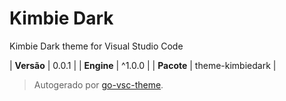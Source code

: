 # Kimbie Dark

Kimbie Dark theme for Visual Studio Code

| **Versão** | 0.0.1 |
| **Engine** | ^1.0.0 |
| **Pacote** | theme-kimbiedark |

> Autogerado por [go-vsc-theme](https://github.com/natalbu/go-vsc-theme).
